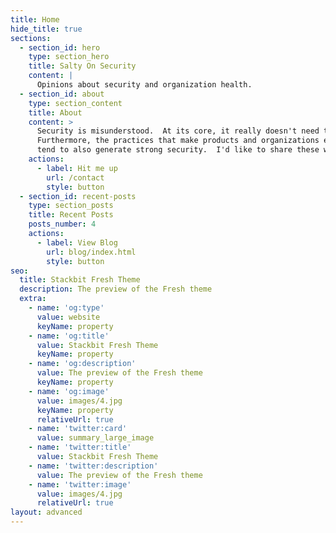 ```yaml
---
title: Home
hide_title: true
sections:
  - section_id: hero
    type: section_hero
    title: Salty On Security
    content: |
      Opinions about security and organization health.
  - section_id: about
    type: section_content
    title: About
    content: >
      Security is misunderstood.  At its core, it really doesn't need to be. 
      Furthermore, the practices that make products and organizations excellent
      tend to also generate strong security.  I'd like to share these with you.
    actions:
      - label: Hit me up
        url: /contact
        style: button
  - section_id: recent-posts
    type: section_posts
    title: Recent Posts
    posts_number: 4
    actions:
      - label: View Blog
        url: blog/index.html
        style: button
seo:
  title: Stackbit Fresh Theme
  description: The preview of the Fresh theme
  extra:
    - name: 'og:type'
      value: website
      keyName: property
    - name: 'og:title'
      value: Stackbit Fresh Theme
      keyName: property
    - name: 'og:description'
      value: The preview of the Fresh theme
      keyName: property
    - name: 'og:image'
      value: images/4.jpg
      keyName: property
      relativeUrl: true
    - name: 'twitter:card'
      value: summary_large_image
    - name: 'twitter:title'
      value: Stackbit Fresh Theme
    - name: 'twitter:description'
      value: The preview of the Fresh theme
    - name: 'twitter:image'
      value: images/4.jpg
      relativeUrl: true
layout: advanced
---
```

